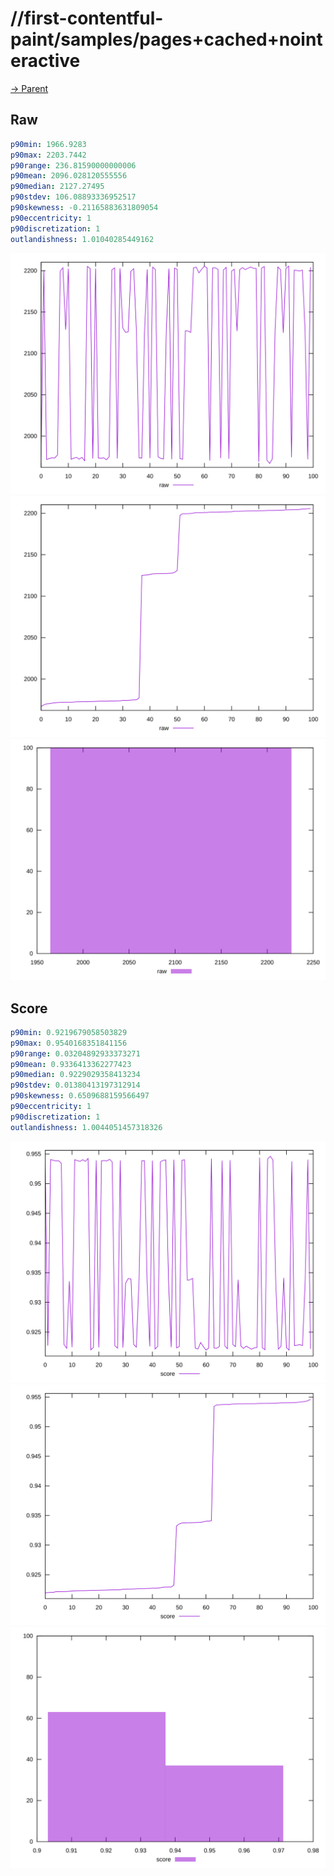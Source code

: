 
# //first-contentful-paint/samples/pages+cached+nointeractive

[→ Parent](../..)


## Raw


```yaml
p90min: 1966.9283
p90max: 2203.7442
p90range: 236.81590000000006
p90mean: 2096.028120555556
p90median: 2127.27495
p90stdev: 106.08893336952517
p90skewness: -0.21165883631809054
p90eccentricity: 1
p90discretization: 1
outlandishness: 1.01040285449162

```

![PLOT: raw-values](./raw/values.svg)![PLOT: raw-sorted](./raw/sorted.svg)![PLOT: raw-histogram](./raw/histogram.svg)
## Score


```yaml
p90min: 0.9219679058503829
p90max: 0.9540168351841156
p90range: 0.03204892933373271
p90mean: 0.9336413362277423
p90median: 0.9229029358413234
p90stdev: 0.01380413197312914
p90skewness: 0.6509688159566497
p90eccentricity: 1
p90discretization: 1
outlandishness: 1.0044051457318326

```

![PLOT: score-values](./score/values.svg)![PLOT: score-sorted](./score/sorted.svg)![PLOT: score-histogram](./score/histogram.svg)